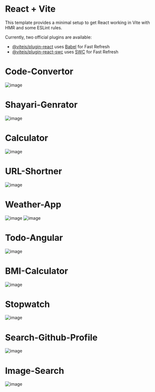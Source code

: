 # React + Vite

This template provides a minimal setup to get React working in Vite with HMR and some ESLint rules.

Currently, two official plugins are available:

- [@vitejs/plugin-react](https://github.com/vitejs/vite-plugin-react/blob/main/packages/plugin-react/README.md) uses [Babel](https://babeljs.io/) for Fast Refresh
- [@vitejs/plugin-react-swc](https://github.com/vitejs/vite-plugin-react-swc) uses [SWC](https://swc.rs/) for Fast Refresh

# Code-Convertor
![image](https://github.com/Satyamjha24/Mini_Projects/assets/107462251/715a8075-5c09-4154-bf03-f17940b5ddcb)

# Shayari-Genrator
![image](https://github.com/Satyamjha24/Mini_Projects/assets/107462251/13bbba08-73e1-4d63-8ba3-cf9220cb6691)

# Calculator
![image](https://github.com/Satyamjha24/Mini_Projects/assets/107462251/4ca08d67-7ff1-405c-a037-cf79f0fded79)

# URL-Shortner
![image](https://github.com/Satyamjha24/Mini_Projects/assets/107462251/1987f8a6-b445-4f7b-bf88-88bdb8b3d33b)

# Weather-App
![image](https://github.com/Satyamjha24/Mini_Projects/assets/107462251/f7de4287-48a3-47fa-a18e-23b1d75533d9)
![image](https://github.com/Satyamjha24/Mini_Projects/assets/107462251/24d7816c-044a-4d66-ae5a-ab67a10c8342)

# Todo-Angular
![image](https://github.com/Satyamjha24/Mini_Projects/assets/107462251/59389b6b-6738-42a2-9f57-f093ef059ff8)

# BMI-Calculator
![image](https://github.com/Satyamjha24/Mini_Projects/assets/107462251/018cf126-dded-4348-921d-05d98de0f796)

# Stopwatch
![image](https://github.com/Satyamjha24/Mini_Projects/assets/107462251/95219754-845d-4ece-9a5f-6931719570e3)


# Search-Github-Profile
![image](https://github.com/Satyamjha24/Mini_Projects/assets/107462251/4975728c-000d-4f29-bce4-84fdafab6758)

# Image-Search
![image](https://github.com/Satyamjha24/Mini_Projects/assets/107462251/c317c846-1138-4059-9644-13e047a08fae)



